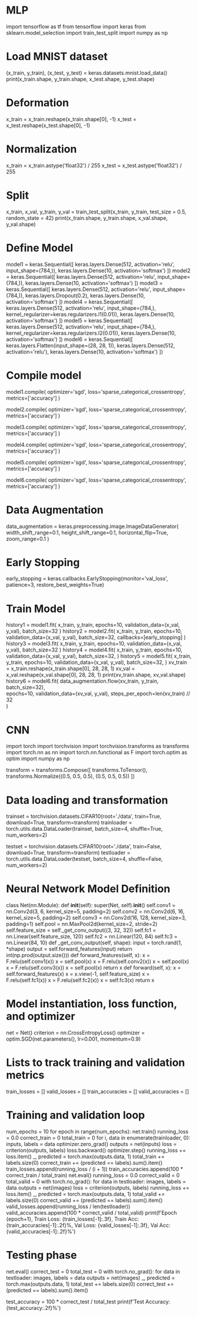 # MLP
import tensorflow as tf 
from tensorflow import keras
from sklearn.model_selection import train_test_split
import numpy as np
# Load MNIST dataset
(x_train, y_train), (x_test, y_test) = keras.datasets.mnist.load_data()
print(x_train.shape, y_train.shape, x_test.shape, y_test.shape)
# Deformation
x_train = x_train.reshape(x_train.shape[0], -1)
x_test = x_test.reshape(x_test.shape[0], -1)
# Normalization
x_train = x_train.astype('float32') / 255
x_test = x_test.astype('float32') / 255
# Split
x_train, x_val, y_train, y_val = train_test_split(x_train, y_train, test_size = 0.5, random_state = 42)
print(x_train.shape, y_train.shape, x_val.shape, y_val.shape)
# Define Model
model1 = keras.Sequential([
    keras.layers.Dense(512, activation='relu', input_shape=(784,)),
    keras.layers.Dense(10, activation='softmax')
])
model2 = keras.Sequential([
    keras.layers.Dense(512, activation='relu', input_shape=(784,)),
    keras.layers.Dense(10, activation='softmax')
])
model3 = keras.Sequential([
    keras.layers.Dense(512, activation='relu', input_shape=(784,)),
    keras.layers.Dropout(0.2),
    keras.layers.Dense(10, activation='softmax')
])
model4 = keras.Sequential([
    keras.layers.Dense(512, activation='relu', input_shape=(784,), kernel_regularizer=keras.regularizers.l1(0.01)),
    keras.layers.Dense(10, activation='softmax')
])
model5 = keras.Sequential([
    keras.layers.Dense(512, activation='relu', input_shape=(784,), kernel_regularizer=keras.regularizers.l2(0.01)),
    keras.layers.Dense(10, activation='softmax')
])
model6 = keras.Sequential([
    keras.layers.Flatten(input_shape=(28, 28, 1)), 
    keras.layers.Dense(512, activation='relu'),
    keras.layers.Dense(10, activation='softmax')
])
# Compile model
model1.compile(
    optimizer='sgd',
    loss='sparse_categorical_crossentropy',
    metrics=['accuracy']
)

model2.compile(
    optimizer='sgd',
    loss='sparse_categorical_crossentropy',
    metrics=['accuracy']
)

model3.compile(
    optimizer='sgd',
    loss='sparse_categorical_crossentropy',
    metrics=['accuracy']
)

model4.compile(
    optimizer='sgd',
    loss='sparse_categorical_crossentropy',
    metrics=['accuracy']
)

model5.compile(
    optimizer='sgd',
    loss='sparse_categorical_crossentropy',
    metrics=['accuracy']
)

model6.compile(
    optimizer='sgd',
    loss='sparse_categorical_crossentropy',
    metrics=['accuracy']
)
# Data Augmentation
data_augmentation = keras.preprocessing.image.ImageDataGenerator(
    width_shift_range=0.1,
    height_shift_range=0.1,
    horizontal_flip=True,
    zoom_range=0.1
)
# Early Stopping
early_stopping = keras.callbacks.EarlyStopping(monitor='val_loss', patience=3, restore_best_weights=True)
# Train Model
history1 = model1.fit(
    x_train, y_train,
    epochs=10,
    validation_data=(x_val, y_val),
    batch_size=32
)
history2 = model2.fit(
    x_train, y_train,
    epochs=10,
    validation_data=(x_val, y_val),
    batch_size=32,
    callbacks=[early_stopping]
)
history3 = model3.fit(
    x_train, y_train,
    epochs=10,
    validation_data=(x_val, y_val),
    batch_size=32
)
history4 = model4.fit(
    x_train, y_train,
    epochs=10,
    validation_data=(x_val, y_val),
    batch_size=32,
)
history5 = model5.fit(
    x_train, y_train,
    epochs=10,
    validation_data=(x_val, y_val),
    batch_size=32,
)
xv_train = x_train.reshape(x_train.shape[0], 28, 28, 1)
xv_val = x_val.reshape(x_val.shape[0], 28, 28, 1)
print(xv_train.shape, xv_val.shape)
history6 = model6.fit(
    data_augmentation.flow(xv_train, y_train, batch_size=32),  
    epochs=10,
    validation_data=(xv_val, y_val), 
    steps_per_epoch=len(xv_train) // 32  
)

# CNN
import torch
import torchvision
import torchvision.transforms as transforms
import torch.nn as nn
import torch.nn.functional as F
import torch.optim as optim
import numpy as np

transform = transforms.Compose([
    transforms.ToTensor(),
    transforms.Normalize((0.5, 0.5, 0.5), (0.5, 0.5, 0.5))
])
# Data loading and transformation
trainset = torchvision.datasets.CIFAR10(root='./data', train=True, download=True, transform=transform)
trainloader = torch.utils.data.DataLoader(trainset, batch_size=4, shuffle=True, num_workers=2)

testset = torchvision.datasets.CIFAR10(root='./data', train=False, download=True, transform=transform)
testloader = torch.utils.data.DataLoader(testset, batch_size=4, shuffle=False, num_workers=2)
# Neural Network Model Definition
class Net(nn.Module):
    def __init__(self):
        super(Net, self).__init__()
        self.conv1 = nn.Conv2d(3, 6, kernel_size=5, padding=2)
        self.conv2 = nn.Conv2d(6, 16, kernel_size=5, padding=2)
        self.conv3 = nn.Conv2d(16, 128, kernel_size=3, padding=1)
        self.pool = nn.MaxPool2d(kernel_size=2, stride=2)
        self.feature_size = self._get_conv_output((3, 32, 32))
        self.fc1 = nn.Linear(self.feature_size, 120)
        self.fc2 = nn.Linear(120, 84)
        self.fc3 = nn.Linear(84, 10)
    def _get_conv_output(self, shape):
        input = torch.rand(1, *shape)
        output = self.forward_features(input)
        return int(np.prod(output.size()))
    def forward_features(self, x):
        x = F.relu(self.conv1(x))
        x = self.pool(x)
        x = F.relu(self.conv2(x))
        x = self.pool(x)
        x = F.relu(self.conv3(x))
        x = self.pool(x)
        return x
    def forward(self, x):
        x = self.forward_features(x)
        x = x.view(-1, self.feature_size)
        x = F.relu(self.fc1(x))
        x = F.relu(self.fc2(x))
        x = self.fc3(x)
        return x
# Model instantiation, loss function, and optimizer
net = Net()
criterion = nn.CrossEntropyLoss()
optimizer = optim.SGD(net.parameters(), lr=0.001, momentum=0.9)
# Lists to track training and validation metrics
train_losses = []
valid_losses = []
train_accuracies = []
valid_accuracies = []
# Training and validation loop
num_epochs = 10
for epoch in range(num_epochs):
    net.train()
    running_loss = 0.0
    correct_train = 0
    total_train = 0
    for i, data in enumerate(trainloader, 0):
        inputs, labels = data
        optimizer.zero_grad()
        outputs = net(inputs)
        loss = criterion(outputs, labels)
        loss.backward()
        optimizer.step()
        running_loss += loss.item()
        _, predicted = torch.max(outputs.data, 1)
        total_train += labels.size(0)
        correct_train += (predicted == labels).sum().item()
    train_losses.append(running_loss / (i + 1))
    train_accuracies.append(100 * correct_train / total_train)
    net.eval()
    running_loss = 0.0
    correct_valid = 0
    total_valid = 0
    with torch.no_grad():
        for data in testloader:
            images, labels = data
            outputs = net(images)
            loss = criterion(outputs, labels)
            running_loss += loss.item()
            _, predicted = torch.max(outputs.data, 1)
            total_valid += labels.size(0)
            correct_valid += (predicted == labels).sum().item()
    valid_losses.append(running_loss / len(testloader))
    valid_accuracies.append(100 * correct_valid / total_valid)
    print(f'Epoch {epoch+1}, Train Loss: {train_losses[-1]:.3f}, Train Acc: {train_accuracies[-1]:.2f}%, Val Loss: {valid_losses[-1]:.3f}, Val Acc: {valid_accuracies[-1]:.2f}%')
# Testing phase
net.eval()
correct_test = 0
total_test = 0
with torch.no_grad():
    for data in testloader:
        images, labels = data
        outputs = net(images)
        _, predicted = torch.max(outputs.data, 1)
        total_test += labels.size(0)
        correct_test += (predicted == labels).sum().item()

test_accuracy = 100 * correct_test / total_test
print(f'Test Accuracy: {test_accuracy:.2f}%')

